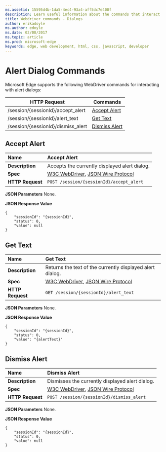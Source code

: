 ```yaml
---
ms.assetid: 15595d4b-1da5-4ec4-93a4-aff5dc7e400f
description: Learn useful information about the commands that interact with alert dialogs for the WebDriver API.
title: Webdriver commands - Dialogs
author: erikadoyle
ms.author: edoyle
ms.date: 02/08/2017
ms.topic: article
ms.prod: microsoft-edge
keywords: edge, web development, html, css, javascript, developer
---
```


# Alert Dialog Commands
Microsoft Edge supports the following WebDriver commands for interacting with alert dialogs:

| HTTP Request | Commands |
| ------------ | -------- |
| /session/{sessionId}/accept_alert|[Accept Alert](#accept-alert)|
| /session/{sessionId}/alert_text|[Get Text](#get-text)|
| /session/{sessionId}/dismiss_alert| [Dismiss Alert](#dismiss-alert)|

## Accept Alert

| **Name** | Accept Alert |
| :------- | :---------- |
| **Description** | Accepts the currently displayed alert dialog. |
| **Spec** | [W3C WebDriver](https://w3c.github.io/webdriver/webdriver-spec.html#accept), [JSON Wire Protocol](https://code.google.com/p/selenium/wiki/JsonWireProtocol#/session/:sessionId/accept_alert) |
| **HTTP Request** | `POST /session/{sessionId}/accept_alert` |

**JSON Parameters**
None.

**JSON Response Value**
```
{
    "sessionId": "{sessionId}",
    "status": 0,
    "value": null
}
```

## Get Text

| **Name** | Get Text |
| :------- | :---------- |
| **Description** | Returns the text of the currently displayed alert dialog. |
| **Spec** | [W3C WebDriver](https://w3c.github.io/webdriver/webdriver-spec.html#gettext), [JSON Wire Protocol](https://code.google.com/p/selenium/wiki/JsonWireProtocol#GET_/session/:sessionId/alert_text) |
| **HTTP Request** | `GET /session/{sessionId}/alert_text` |

**JSON Parameters**
None.

**JSON Response Value**
```
{
    "sessionId": "{sessionId}",
    "status": 0,
    "value": "{alertText}"
}
```
## Dismiss Alert

| **Name** | Dismiss Alert |
| :------- | :---------- |
| **Description** | Dismisses the currently displayed alert dialog. |
| **Spec** | [W3C WebDriver](https://w3c.github.io/webdriver/webdriver-spec.html#dismiss), [JSON Wire Protocol](https://code.google.com/p/selenium/wiki/JsonWireProtocol#/session/:sessionId/dismiss_alert) |
| **HTTP Request** | `POST /session/{sessionId}/dismiss_alert` |

**JSON Parameters**
None.

**JSON Response Value**
```
{
    "sessionId": "{sessionId}",
    "status": 0,
    "value": null
}
```
